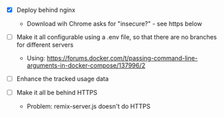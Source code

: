   - [X] Deploy behind nginx
     - Download wih Chrome asks for "insecure?" - see https below

  - [ ] Make it all configurable using a .env file, so that there are no branches for different servers
    - Using: https://forums.docker.com/t/passing-command-line-arguments-in-docker-compose/137996/2

  - [ ] Enhance the tracked usage data

  - [ ] Make it all be behind HTTPS
    - Problem:  remix-server.js doesn't do HTTPS

